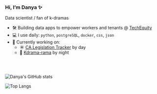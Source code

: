 ### Hi, I’m Danya ✨
Data scientist / fan of k-dramas
</br>

- 🛠️ Building data apps to empower workers and tenants @ [TechEquity](https://techequity.us/people/danya-sherbini/)
- 💻 I use daily: `python`, `postgreSQL`, `docker`, `css`, `json`
- 🧰 Currently working on:
  - ☀️ [CA Legislation Tracker](https://github.com/techequitycollaborative/legislation-tracker/subscription) by day
  - 🌚 [Kdrama-rama](https://github.com/dsherbini/kdrama-recommendations/subscription) by night

</br>
</br>

![Danya's GitHub stats](https://github-readme-stats.vercel.app/api?username=dsherbini&show_icons=true&include_all_commits=true&rank_icon=percentile&show=prs_merged,reviews&theme=shadow_blue&custom_title=Stats) 

![Top Langs](https://github-readme-stats.vercel.app/api/top-langs/?username=dsherbini&exclude_repo=abortion-laws-by-state-map&layout=donut&theme=shadow_blue&custom_title=Languages)

<!---
dsherbini/dsherbini is a ✨ special ✨ repository because its `README.md` (this file) appears on your GitHub profile.
You can click the Preview link to take a look at your changes.
--->
